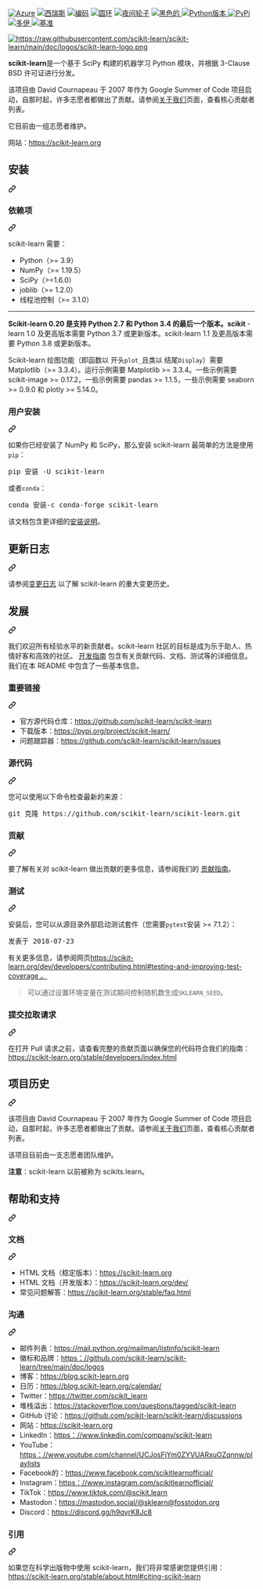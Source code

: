 <div class="Box-sc-g0xbh4-0 bJMeLZ js-snippet-clipboard-copy-unpositioned" data-hpc="true"><article class="markdown-body entry-content container-lg" itemprop="text"><p dir="auto"><a href="https://dev.azure.com/scikit-learn/scikit-learn/_build/latest?definitionId=1&amp;branchName=main" rel="nofollow"><img alt="Azure" src="https://camo.githubusercontent.com/eeb024d6b392c2f3cb552d7f297450f48529d93ab7f241ea01fbfb58a7176ed9/68747470733a2f2f6465762e617a7572652e636f6d2f7363696b69742d6c6561726e2f7363696b69742d6c6561726e2f5f617069732f6275696c642f7374617475732f7363696b69742d6c6561726e2e7363696b69742d6c6561726e3f6272616e63684e616d653d6d61696e" data-canonical-src="https://dev.azure.com/scikit-learn/scikit-learn/_apis/build/status/scikit-learn.scikit-learn?branchName=main" style="max-width: 100%;"></a> <a href="https://cirrus-ci.com/github/scikit-learn/scikit-learn/main" rel="nofollow"><img alt="西瑞斯" src="https://camo.githubusercontent.com/2e1eb304677f724b9a15dd386be6b53c1deed665660163df817a005dd9179e4a/68747470733a2f2f696d672e736869656c64732e696f2f6369727275732f6769746875622f7363696b69742d6c6561726e2f7363696b69742d6c6561726e2f6d61696e3f6c6162656c3d4369727275732532304349" data-canonical-src="https://img.shields.io/cirrus/github/scikit-learn/scikit-learn/main?label=Cirrus%20CI" style="max-width: 100%;"></a> <a href="https://codecov.io/gh/scikit-learn/scikit-learn" rel="nofollow"><img alt="编码" src="https://camo.githubusercontent.com/738dd3330bcd3a5f993f7a3e684567e16bc0e3fb67bec6ca8afd9c80e3601972/68747470733a2f2f636f6465636f762e696f2f67682f7363696b69742d6c6561726e2f7363696b69742d6c6561726e2f6272616e63682f6d61696e2f67726170682f62616467652e7376673f746f6b656e3d506b3847396767337939" data-canonical-src="https://codecov.io/gh/scikit-learn/scikit-learn/branch/main/graph/badge.svg?token=Pk8G9gg3y9" style="max-width: 100%;"></a> <a href="https://circleci.com/gh/scikit-learn/scikit-learn" rel="nofollow"><img alt="圆环" src="https://camo.githubusercontent.com/f069bf4c340722c8eeebdcfa4dc09124e87f1b83c3ad3a886b2dff639043c310/68747470733a2f2f636972636c6563692e636f6d2f67682f7363696b69742d6c6561726e2f7363696b69742d6c6561726e2f747265652f6d61696e2e7376673f7374796c653d736869656c64" data-canonical-src="https://circleci.com/gh/scikit-learn/scikit-learn/tree/main.svg?style=shield" style="max-width: 100%;"></a> <a href="https://github.com/scikit-learn/scikit-learn/actions?query=workflow%3A%22Wheel+builder%22+event%3Aschedule"><img alt="夜间轮子" src="https://github.com/scikit-learn/scikit-learn/workflows/Wheel%20builder/badge.svg?event=schedule" style="max-width: 100%;"></a> <a href="https://github.com/psf/black"><img alt="黑色的" src="https://camo.githubusercontent.com/7d770c433d6198d89f8c1e2f187b904a9721d176259d0e97157337741cc8e837/68747470733a2f2f696d672e736869656c64732e696f2f62616467652f636f64652532307374796c652d626c61636b2d3030303030302e737667" data-canonical-src="https://img.shields.io/badge/code%20style-black-000000.svg" style="max-width: 100%;">
</a> <a href="https://pypi.org/project/scikit-learn/" rel="nofollow"><img alt="Python版本" src="https://camo.githubusercontent.com/e40955c15b64ec9ab378f1a4391ac2e23d572b3e2b6bef8ff6adc202b210a4a2/68747470733a2f2f696d672e736869656c64732e696f2f707970692f707976657273696f6e732f7363696b69742d6c6561726e2e737667" data-canonical-src="https://img.shields.io/pypi/pyversions/scikit-learn.svg" style="max-width: 100%;">
</a> <a href="https://pypi.org/project/scikit-learn" rel="nofollow"><img alt="PyPi" src="https://camo.githubusercontent.com/a4ee21eb60508b24123226af1d42fda6594c6349f752f757a9386deeeaec7101/68747470733a2f2f696d672e736869656c64732e696f2f707970692f762f7363696b69742d6c6561726e" data-canonical-src="https://img.shields.io/pypi/v/scikit-learn" style="max-width: 100%;"></a> <a href="https://zenodo.org/badge/latestdoi/21369/scikit-learn/scikit-learn" rel="nofollow"><img alt="多伊" src="https://camo.githubusercontent.com/0d0aa7bfe7b1294d9a54a87a033919de373e16ec69b80c14f64fc994917f41b7/68747470733a2f2f7a656e6f646f2e6f72672f62616467652f32313336392f7363696b69742d6c6561726e2f7363696b69742d6c6561726e2e737667" data-canonical-src="https://zenodo.org/badge/21369/scikit-learn/scikit-learn.svg" style="max-width: 100%;">
</a> <a href="https://scikit-learn.org/scikit-learn-benchmarks" rel="nofollow"><img alt="基准" src="https://camo.githubusercontent.com/34d6ca899492322d2479846edf5e3b210d07840f454a4d8000685858a67ea852/68747470733a2f2f696d672e736869656c64732e696f2f62616467652f42656e63686d61726b656425323062792d6173762d626c7565" data-canonical-src="https://img.shields.io/badge/Benchmarked%20by-asv-blue" style="max-width: 100%;"></a></p>
<a href="https://scikit-learn.org/" rel="nofollow"><img alt="https://raw.githubusercontent.com/scikit-learn/scikit-learn/main/doc/logos/scikit-learn-logo.png" src="https://raw.githubusercontent.com/scikit-learn/scikit-learn/main/doc/logos/scikit-learn-logo.png" style="max-width: 100%;"></a>
<p dir="auto"><strong><font style="vertical-align: inherit;"><font style="vertical-align: inherit;">scikit-learn</font></font></strong><font style="vertical-align: inherit;"><font style="vertical-align: inherit;">是一个基于 SciPy 构建的机器学习 Python 模块，并根据 3-Clause BSD 许可证进行分发。</font></font></p>
<p dir="auto"><font style="vertical-align: inherit;"><font style="vertical-align: inherit;">该项目由 David Cournapeau 于 2007 年作为 Google Summer of Code 项目启动，自那时起，许多志愿者都做出了贡献。请参阅</font></font><a href="https://scikit-learn.org/dev/about.html#authors" rel="nofollow"><font style="vertical-align: inherit;"><font style="vertical-align: inherit;">关于我们</font></font></a><font style="vertical-align: inherit;"><font style="vertical-align: inherit;">页面，查看核心贡献者列表。</font></font></p>
<p dir="auto"><font style="vertical-align: inherit;"><font style="vertical-align: inherit;">它目前由一组志愿者维护。</font></font></p>
<p dir="auto"><font style="vertical-align: inherit;"><font style="vertical-align: inherit;">网站：</font></font><a href="https://scikit-learn.org" rel="nofollow"><font style="vertical-align: inherit;"><font style="vertical-align: inherit;">https://scikit-learn.org</font></font></a></p>
<a name="user-content-installation"></a>
<div class="markdown-heading" dir="auto"><h2 tabindex="-1" class="heading-element" dir="auto"><font style="vertical-align: inherit;"><font style="vertical-align: inherit;">安装</font></font></h2><a id="user-content-installation" class="anchor" aria-label="固定链接：安装" href="#installation"><svg class="octicon octicon-link" viewBox="0 0 16 16" version="1.1" width="16" height="16" aria-hidden="true"><path d="m7.775 3.275 1.25-1.25a3.5 3.5 0 1 1 4.95 4.95l-2.5 2.5a3.5 3.5 0 0 1-4.95 0 .751.751 0 0 1 .018-1.042.751.751 0 0 1 1.042-.018 1.998 1.998 0 0 0 2.83 0l2.5-2.5a2.002 2.002 0 0 0-2.83-2.83l-1.25 1.25a.751.751 0 0 1-1.042-.018.751.751 0 0 1-.018-1.042Zm-4.69 9.64a1.998 1.998 0 0 0 2.83 0l1.25-1.25a.751.751 0 0 1 1.042.018.751.751 0 0 1 .018 1.042l-1.25 1.25a3.5 3.5 0 1 1-4.95-4.95l2.5-2.5a3.5 3.5 0 0 1 4.95 0 .751.751 0 0 1-.018 1.042.751.751 0 0 1-1.042.018 1.998 1.998 0 0 0-2.83 0l-2.5 2.5a1.998 1.998 0 0 0 0 2.83Z"></path></svg></a></div>
<a name="user-content-dependencies"></a>
<div class="markdown-heading" dir="auto"><h3 tabindex="-1" class="heading-element" dir="auto"><font style="vertical-align: inherit;"><font style="vertical-align: inherit;">依赖项</font></font></h3><a id="user-content-dependencies" class="anchor" aria-label="永久链接：依赖项" href="#dependencies"><svg class="octicon octicon-link" viewBox="0 0 16 16" version="1.1" width="16" height="16" aria-hidden="true"><path d="m7.775 3.275 1.25-1.25a3.5 3.5 0 1 1 4.95 4.95l-2.5 2.5a3.5 3.5 0 0 1-4.95 0 .751.751 0 0 1 .018-1.042.751.751 0 0 1 1.042-.018 1.998 1.998 0 0 0 2.83 0l2.5-2.5a2.002 2.002 0 0 0-2.83-2.83l-1.25 1.25a.751.751 0 0 1-1.042-.018.751.751 0 0 1-.018-1.042Zm-4.69 9.64a1.998 1.998 0 0 0 2.83 0l1.25-1.25a.751.751 0 0 1 1.042.018.751.751 0 0 1 .018 1.042l-1.25 1.25a3.5 3.5 0 1 1-4.95-4.95l2.5-2.5a3.5 3.5 0 0 1 4.95 0 .751.751 0 0 1-.018 1.042.751.751 0 0 1-1.042.018 1.998 1.998 0 0 0-2.83 0l-2.5 2.5a1.998 1.998 0 0 0 0 2.83Z"></path></svg></a></div>
<p dir="auto"><font style="vertical-align: inherit;"><font style="vertical-align: inherit;">scikit-learn 需要：</font></font></p>
<ul dir="auto">
<li><font style="vertical-align: inherit;"><font style="vertical-align: inherit;">Python（&gt;= 3.9）</font></font></li>
<li><font style="vertical-align: inherit;"><font style="vertical-align: inherit;">NumPy（&gt;= 1.19.5）</font></font></li>
<li><font style="vertical-align: inherit;"><font style="vertical-align: inherit;">SciPy（&gt;=1.6.0）</font></font></li>
<li><font style="vertical-align: inherit;"><font style="vertical-align: inherit;">joblib（&gt;= 1.2.0）</font></font></li>
<li><font style="vertical-align: inherit;"><font style="vertical-align: inherit;">线程池控制（&gt;= 3.1.0）</font></font></li>
</ul>
<hr>
<p dir="auto"><strong><font style="vertical-align: inherit;"><font style="vertical-align: inherit;">Scikit-learn 0.20 是支持 Python 2.7 和 Python 3.4 的最后一个版本。scikit</font></font></strong><font style="vertical-align: inherit;"><font style="vertical-align: inherit;"> 
-learn 1.0 及更高版本需要 Python 3.7 或更新版本。scikit-learn 1.1 及更高版本需要 Python 3.8 或更新版本。</font></font></p>
<p dir="auto"><font style="vertical-align: inherit;"><font style="vertical-align: inherit;">Scikit-learn 绘图功能（即函数以 开头</font></font><code>plot_</code><font style="vertical-align: inherit;"><font style="vertical-align: inherit;">且类以 结尾</font></font><code>Display</code><font style="vertical-align: inherit;"><font style="vertical-align: inherit;">）需要 Matplotlib（&gt;= 3.3.4）。运行示例需要 Matplotlib &gt;= 3.3.4。一些示例需要 scikit-image &gt;= 0.17.2，一些示例需要 pandas &gt;= 1.1.5，一些示例需要 seaborn &gt;= 0.9.0 和 plotly &gt;= 5.14.0。</font></font></p>
<a name="user-content-user-installation"></a>
<div class="markdown-heading" dir="auto"><h3 tabindex="-1" class="heading-element" dir="auto"><font style="vertical-align: inherit;"><font style="vertical-align: inherit;">用户安装</font></font></h3><a id="user-content-user-installation" class="anchor" aria-label="永久链接：用户安装" href="#user-installation"><svg class="octicon octicon-link" viewBox="0 0 16 16" version="1.1" width="16" height="16" aria-hidden="true"><path d="m7.775 3.275 1.25-1.25a3.5 3.5 0 1 1 4.95 4.95l-2.5 2.5a3.5 3.5 0 0 1-4.95 0 .751.751 0 0 1 .018-1.042.751.751 0 0 1 1.042-.018 1.998 1.998 0 0 0 2.83 0l2.5-2.5a2.002 2.002 0 0 0-2.83-2.83l-1.25 1.25a.751.751 0 0 1-1.042-.018.751.751 0 0 1-.018-1.042Zm-4.69 9.64a1.998 1.998 0 0 0 2.83 0l1.25-1.25a.751.751 0 0 1 1.042.018.751.751 0 0 1 .018 1.042l-1.25 1.25a3.5 3.5 0 1 1-4.95-4.95l2.5-2.5a3.5 3.5 0 0 1 4.95 0 .751.751 0 0 1-.018 1.042.751.751 0 0 1-1.042.018 1.998 1.998 0 0 0-2.83 0l-2.5 2.5a1.998 1.998 0 0 0 0 2.83Z"></path></svg></a></div>
<p dir="auto"><font style="vertical-align: inherit;"><font style="vertical-align: inherit;">如果你已经安装了 NumPy 和 SciPy，那么安装 scikit-learn 最简单的方法是使用</font></font><code>pip</code><font style="vertical-align: inherit;"><font style="vertical-align: inherit;">：</font></font></p>
<pre><font style="vertical-align: inherit;"><font style="vertical-align: inherit;">pip 安装 -U scikit-learn
</font></font></pre>
<p dir="auto"><font style="vertical-align: inherit;"><font style="vertical-align: inherit;">或者</font></font><code>conda</code><font style="vertical-align: inherit;"><font style="vertical-align: inherit;">：</font></font></p>
<pre><font style="vertical-align: inherit;"><font style="vertical-align: inherit;">conda 安装-c conda-forge scikit-learn
</font></font></pre>
<p dir="auto"><font style="vertical-align: inherit;"><font style="vertical-align: inherit;">该文档包含更详细的</font></font><a href="https://scikit-learn.org/stable/install.html" rel="nofollow"><font style="vertical-align: inherit;"><font style="vertical-align: inherit;">安装说明</font></font></a><font style="vertical-align: inherit;"><font style="vertical-align: inherit;">。</font></font></p>
<a name="user-content-changelog"></a>
<div class="markdown-heading" dir="auto"><h2 tabindex="-1" class="heading-element" dir="auto"><font style="vertical-align: inherit;"><font style="vertical-align: inherit;">更新日志</font></font></h2><a id="user-content-changelog" class="anchor" aria-label="永久链接：变更日志" href="#changelog"><svg class="octicon octicon-link" viewBox="0 0 16 16" version="1.1" width="16" height="16" aria-hidden="true"><path d="m7.775 3.275 1.25-1.25a3.5 3.5 0 1 1 4.95 4.95l-2.5 2.5a3.5 3.5 0 0 1-4.95 0 .751.751 0 0 1 .018-1.042.751.751 0 0 1 1.042-.018 1.998 1.998 0 0 0 2.83 0l2.5-2.5a2.002 2.002 0 0 0-2.83-2.83l-1.25 1.25a.751.751 0 0 1-1.042-.018.751.751 0 0 1-.018-1.042Zm-4.69 9.64a1.998 1.998 0 0 0 2.83 0l1.25-1.25a.751.751 0 0 1 1.042.018.751.751 0 0 1 .018 1.042l-1.25 1.25a3.5 3.5 0 1 1-4.95-4.95l2.5-2.5a3.5 3.5 0 0 1 4.95 0 .751.751 0 0 1-.018 1.042.751.751 0 0 1-1.042.018 1.998 1.998 0 0 0-2.83 0l-2.5 2.5a1.998 1.998 0 0 0 0 2.83Z"></path></svg></a></div>
<p dir="auto"><font style="vertical-align: inherit;"><font style="vertical-align: inherit;">请参阅</font></font><a href="https://scikit-learn.org/dev/whats_new.html" rel="nofollow"><font style="vertical-align: inherit;"><font style="vertical-align: inherit;">变更日志</font></font></a><font style="vertical-align: inherit;"><font style="vertical-align: inherit;">
以了解 scikit-learn 的重大变更历史。</font></font></p>
<a name="user-content-development"></a>
<div class="markdown-heading" dir="auto"><h2 tabindex="-1" class="heading-element" dir="auto"><font style="vertical-align: inherit;"><font style="vertical-align: inherit;">发展</font></font></h2><a id="user-content-development" class="anchor" aria-label="固定链接：开发" href="#development"><svg class="octicon octicon-link" viewBox="0 0 16 16" version="1.1" width="16" height="16" aria-hidden="true"><path d="m7.775 3.275 1.25-1.25a3.5 3.5 0 1 1 4.95 4.95l-2.5 2.5a3.5 3.5 0 0 1-4.95 0 .751.751 0 0 1 .018-1.042.751.751 0 0 1 1.042-.018 1.998 1.998 0 0 0 2.83 0l2.5-2.5a2.002 2.002 0 0 0-2.83-2.83l-1.25 1.25a.751.751 0 0 1-1.042-.018.751.751 0 0 1-.018-1.042Zm-4.69 9.64a1.998 1.998 0 0 0 2.83 0l1.25-1.25a.751.751 0 0 1 1.042.018.751.751 0 0 1 .018 1.042l-1.25 1.25a3.5 3.5 0 1 1-4.95-4.95l2.5-2.5a3.5 3.5 0 0 1 4.95 0 .751.751 0 0 1-.018 1.042.751.751 0 0 1-1.042.018 1.998 1.998 0 0 0-2.83 0l-2.5 2.5a1.998 1.998 0 0 0 0 2.83Z"></path></svg></a></div>
<p dir="auto"><font style="vertical-align: inherit;"><font style="vertical-align: inherit;">我们欢迎所有经验水平的新贡献者。scikit-learn 社区的目标是成为乐于助人、热情好客和高效的社区。
</font></font><a href="https://scikit-learn.org/stable/developers/index.html" rel="nofollow"><font style="vertical-align: inherit;"><font style="vertical-align: inherit;">开发指南</font></font></a><font style="vertical-align: inherit;"><font style="vertical-align: inherit;">
包含有关贡献代码、文档、测试等的详细信息。我们在本 README 中包含了一些基本信息。</font></font></p>
<a name="user-content-important-links"></a>
<div class="markdown-heading" dir="auto"><h3 tabindex="-1" class="heading-element" dir="auto"><font style="vertical-align: inherit;"><font style="vertical-align: inherit;">重要链接</font></font></h3><a id="user-content-important-links" class="anchor" aria-label="永久链接：重要链接" href="#important-links"><svg class="octicon octicon-link" viewBox="0 0 16 16" version="1.1" width="16" height="16" aria-hidden="true"><path d="m7.775 3.275 1.25-1.25a3.5 3.5 0 1 1 4.95 4.95l-2.5 2.5a3.5 3.5 0 0 1-4.95 0 .751.751 0 0 1 .018-1.042.751.751 0 0 1 1.042-.018 1.998 1.998 0 0 0 2.83 0l2.5-2.5a2.002 2.002 0 0 0-2.83-2.83l-1.25 1.25a.751.751 0 0 1-1.042-.018.751.751 0 0 1-.018-1.042Zm-4.69 9.64a1.998 1.998 0 0 0 2.83 0l1.25-1.25a.751.751 0 0 1 1.042.018.751.751 0 0 1 .018 1.042l-1.25 1.25a3.5 3.5 0 1 1-4.95-4.95l2.5-2.5a3.5 3.5 0 0 1 4.95 0 .751.751 0 0 1-.018 1.042.751.751 0 0 1-1.042.018 1.998 1.998 0 0 0-2.83 0l-2.5 2.5a1.998 1.998 0 0 0 0 2.83Z"></path></svg></a></div>
<ul dir="auto">
<li><font style="vertical-align: inherit;"><font style="vertical-align: inherit;">官方源代码仓库：</font></font><a href="https://github.com/scikit-learn/scikit-learn"><font style="vertical-align: inherit;"><font style="vertical-align: inherit;">https://github.com/scikit-learn/scikit-learn</font></font></a></li>
<li><font style="vertical-align: inherit;"><font style="vertical-align: inherit;">下载版本：</font></font><a href="https://pypi.org/project/scikit-learn/" rel="nofollow"><font style="vertical-align: inherit;"><font style="vertical-align: inherit;">https://pypi.org/project/scikit-learn/</font></font></a></li>
<li><font style="vertical-align: inherit;"><font style="vertical-align: inherit;">问题跟踪器：</font></font><a href="https://github.com/scikit-learn/scikit-learn/issues"><font style="vertical-align: inherit;"><font style="vertical-align: inherit;">https://github.com/scikit-learn/scikit-learn/issues</font></font></a></li>
</ul>
<a name="user-content-source-code"></a>
<div class="markdown-heading" dir="auto"><h3 tabindex="-1" class="heading-element" dir="auto"><font style="vertical-align: inherit;"><font style="vertical-align: inherit;">源代码</font></font></h3><a id="user-content-source-code" class="anchor" aria-label="永久链接：源代码" href="#source-code"><svg class="octicon octicon-link" viewBox="0 0 16 16" version="1.1" width="16" height="16" aria-hidden="true"><path d="m7.775 3.275 1.25-1.25a3.5 3.5 0 1 1 4.95 4.95l-2.5 2.5a3.5 3.5 0 0 1-4.95 0 .751.751 0 0 1 .018-1.042.751.751 0 0 1 1.042-.018 1.998 1.998 0 0 0 2.83 0l2.5-2.5a2.002 2.002 0 0 0-2.83-2.83l-1.25 1.25a.751.751 0 0 1-1.042-.018.751.751 0 0 1-.018-1.042Zm-4.69 9.64a1.998 1.998 0 0 0 2.83 0l1.25-1.25a.751.751 0 0 1 1.042.018.751.751 0 0 1 .018 1.042l-1.25 1.25a3.5 3.5 0 1 1-4.95-4.95l2.5-2.5a3.5 3.5 0 0 1 4.95 0 .751.751 0 0 1-.018 1.042.751.751 0 0 1-1.042.018 1.998 1.998 0 0 0-2.83 0l-2.5 2.5a1.998 1.998 0 0 0 0 2.83Z"></path></svg></a></div>
<p dir="auto"><font style="vertical-align: inherit;"><font style="vertical-align: inherit;">您可以使用以下命令检查最新的来源：</font></font></p>
<pre><font style="vertical-align: inherit;"><font style="vertical-align: inherit;">git 克隆 https://github.com/scikit-learn/scikit-learn.git
</font></font></pre>
<a name="user-content-contributing"></a>
<div class="markdown-heading" dir="auto"><h3 tabindex="-1" class="heading-element" dir="auto"><font style="vertical-align: inherit;"><font style="vertical-align: inherit;">贡献</font></font></h3><a id="user-content-contributing" class="anchor" aria-label="永久链接：贡献" href="#contributing"><svg class="octicon octicon-link" viewBox="0 0 16 16" version="1.1" width="16" height="16" aria-hidden="true"><path d="m7.775 3.275 1.25-1.25a3.5 3.5 0 1 1 4.95 4.95l-2.5 2.5a3.5 3.5 0 0 1-4.95 0 .751.751 0 0 1 .018-1.042.751.751 0 0 1 1.042-.018 1.998 1.998 0 0 0 2.83 0l2.5-2.5a2.002 2.002 0 0 0-2.83-2.83l-1.25 1.25a.751.751 0 0 1-1.042-.018.751.751 0 0 1-.018-1.042Zm-4.69 9.64a1.998 1.998 0 0 0 2.83 0l1.25-1.25a.751.751 0 0 1 1.042.018.751.751 0 0 1 .018 1.042l-1.25 1.25a3.5 3.5 0 1 1-4.95-4.95l2.5-2.5a3.5 3.5 0 0 1 4.95 0 .751.751 0 0 1-.018 1.042.751.751 0 0 1-1.042.018 1.998 1.998 0 0 0-2.83 0l-2.5 2.5a1.998 1.998 0 0 0 0 2.83Z"></path></svg></a></div>
<p dir="auto"><font style="vertical-align: inherit;"><font style="vertical-align: inherit;">要了解有关对 scikit-learn 做出贡献的更多信息，请参阅我们的
</font></font><a href="https://scikit-learn.org/dev/developers/contributing.html" rel="nofollow"><font style="vertical-align: inherit;"><font style="vertical-align: inherit;">贡献指南</font></font></a><font style="vertical-align: inherit;"><font style="vertical-align: inherit;">。</font></font></p>
<a name="user-content-testing"></a>
<div class="markdown-heading" dir="auto"><h3 tabindex="-1" class="heading-element" dir="auto"><font style="vertical-align: inherit;"><font style="vertical-align: inherit;">测试</font></font></h3><a id="user-content-testing" class="anchor" aria-label="固定链接：测试" href="#testing"><svg class="octicon octicon-link" viewBox="0 0 16 16" version="1.1" width="16" height="16" aria-hidden="true"><path d="m7.775 3.275 1.25-1.25a3.5 3.5 0 1 1 4.95 4.95l-2.5 2.5a3.5 3.5 0 0 1-4.95 0 .751.751 0 0 1 .018-1.042.751.751 0 0 1 1.042-.018 1.998 1.998 0 0 0 2.83 0l2.5-2.5a2.002 2.002 0 0 0-2.83-2.83l-1.25 1.25a.751.751 0 0 1-1.042-.018.751.751 0 0 1-.018-1.042Zm-4.69 9.64a1.998 1.998 0 0 0 2.83 0l1.25-1.25a.751.751 0 0 1 1.042.018.751.751 0 0 1 .018 1.042l-1.25 1.25a3.5 3.5 0 1 1-4.95-4.95l2.5-2.5a3.5 3.5 0 0 1 4.95 0 .751.751 0 0 1-.018 1.042.751.751 0 0 1-1.042.018 1.998 1.998 0 0 0-2.83 0l-2.5 2.5a1.998 1.998 0 0 0 0 2.83Z"></path></svg></a></div>
<p dir="auto"><font style="vertical-align: inherit;"><font style="vertical-align: inherit;">安装后，您可以从源目录外部启动测试套件（您需要</font></font><code>pytest</code><font style="vertical-align: inherit;"><font style="vertical-align: inherit;">安装 &gt;= 7.1.2）：</font></font></p>
<pre><font style="vertical-align: inherit;"><font style="vertical-align: inherit;">发表于 2018-07-23
</font></font></pre>
<p dir="auto"><font style="vertical-align: inherit;"><font style="vertical-align: inherit;">
有关更多信息，</font><font style="vertical-align: inherit;">请参阅网页</font></font><a href="https://scikit-learn.org/dev/developers/contributing.html#testing-and-improving-test-coverage" rel="nofollow"><font style="vertical-align: inherit;"><font style="vertical-align: inherit;">https://scikit-learn.org/dev/developers/contributing.html#testing-and-improving-test-coverage 。</font></font></a><font style="vertical-align: inherit;"></font></p>
<blockquote><font style="vertical-align: inherit;"><font style="vertical-align: inherit;">
可以通过设置环境变量在测试期间控制随机数生成</font></font><code>SKLEARN_SEED</code><font style="vertical-align: inherit;"><font style="vertical-align: inherit;">。</font></font></blockquote>
<a name="user-content-submitting-a-pull-request"></a>
<div class="markdown-heading" dir="auto"><h3 tabindex="-1" class="heading-element" dir="auto"><font style="vertical-align: inherit;"><font style="vertical-align: inherit;">提交拉取请求</font></font></h3><a id="user-content-submitting-a-pull-request" class="anchor" aria-label="永久链接：提交拉取请求" href="#submitting-a-pull-request"><svg class="octicon octicon-link" viewBox="0 0 16 16" version="1.1" width="16" height="16" aria-hidden="true"><path d="m7.775 3.275 1.25-1.25a3.5 3.5 0 1 1 4.95 4.95l-2.5 2.5a3.5 3.5 0 0 1-4.95 0 .751.751 0 0 1 .018-1.042.751.751 0 0 1 1.042-.018 1.998 1.998 0 0 0 2.83 0l2.5-2.5a2.002 2.002 0 0 0-2.83-2.83l-1.25 1.25a.751.751 0 0 1-1.042-.018.751.751 0 0 1-.018-1.042Zm-4.69 9.64a1.998 1.998 0 0 0 2.83 0l1.25-1.25a.751.751 0 0 1 1.042.018.751.751 0 0 1 .018 1.042l-1.25 1.25a3.5 3.5 0 1 1-4.95-4.95l2.5-2.5a3.5 3.5 0 0 1 4.95 0 .751.751 0 0 1-.018 1.042.751.751 0 0 1-1.042.018 1.998 1.998 0 0 0-2.83 0l-2.5 2.5a1.998 1.998 0 0 0 0 2.83Z"></path></svg></a></div>
<p dir="auto"><font style="vertical-align: inherit;"><font style="vertical-align: inherit;">在打开 Pull 请求之前，请查看完整的贡献页面以确保您的代码符合我们的指南：</font></font><a href="https://scikit-learn.org/stable/developers/index.html" rel="nofollow"><font style="vertical-align: inherit;"><font style="vertical-align: inherit;">https://scikit-learn.org/stable/developers/index.html</font></font></a></p>
<a name="user-content-project-history"></a>
<div class="markdown-heading" dir="auto"><h2 tabindex="-1" class="heading-element" dir="auto"><font style="vertical-align: inherit;"><font style="vertical-align: inherit;">项目历史</font></font></h2><a id="user-content-project-history" class="anchor" aria-label="永久链接：项目历史" href="#project-history"><svg class="octicon octicon-link" viewBox="0 0 16 16" version="1.1" width="16" height="16" aria-hidden="true"><path d="m7.775 3.275 1.25-1.25a3.5 3.5 0 1 1 4.95 4.95l-2.5 2.5a3.5 3.5 0 0 1-4.95 0 .751.751 0 0 1 .018-1.042.751.751 0 0 1 1.042-.018 1.998 1.998 0 0 0 2.83 0l2.5-2.5a2.002 2.002 0 0 0-2.83-2.83l-1.25 1.25a.751.751 0 0 1-1.042-.018.751.751 0 0 1-.018-1.042Zm-4.69 9.64a1.998 1.998 0 0 0 2.83 0l1.25-1.25a.751.751 0 0 1 1.042.018.751.751 0 0 1 .018 1.042l-1.25 1.25a3.5 3.5 0 1 1-4.95-4.95l2.5-2.5a3.5 3.5 0 0 1 4.95 0 .751.751 0 0 1-.018 1.042.751.751 0 0 1-1.042.018 1.998 1.998 0 0 0-2.83 0l-2.5 2.5a1.998 1.998 0 0 0 0 2.83Z"></path></svg></a></div>
<p dir="auto"><font style="vertical-align: inherit;"><font style="vertical-align: inherit;">该项目由 David Cournapeau 于 2007 年作为 Google Summer of Code 项目启动，自那时起，许多志愿者都做出了贡献。请参阅</font></font><a href="https://scikit-learn.org/dev/about.html#authors" rel="nofollow"><font style="vertical-align: inherit;"><font style="vertical-align: inherit;">关于我们</font></font></a><font style="vertical-align: inherit;"><font style="vertical-align: inherit;">页面，查看核心贡献者列表。</font></font></p>
<p dir="auto"><font style="vertical-align: inherit;"><font style="vertical-align: inherit;">该项目目前由一支志愿者团队维护。</font></font></p>
<p dir="auto"><strong><font style="vertical-align: inherit;"><font style="vertical-align: inherit;">注意</font></font></strong><font style="vertical-align: inherit;"><font style="vertical-align: inherit;">：scikit-learn 以前被称为 scikits.learn。</font></font></p>
<a name="user-content-help-and-support"></a>
<div class="markdown-heading" dir="auto"><h2 tabindex="-1" class="heading-element" dir="auto"><font style="vertical-align: inherit;"><font style="vertical-align: inherit;">帮助和支持</font></font></h2><a id="user-content-help-and-support" class="anchor" aria-label="永久链接：帮助和支持" href="#help-and-support"><svg class="octicon octicon-link" viewBox="0 0 16 16" version="1.1" width="16" height="16" aria-hidden="true"><path d="m7.775 3.275 1.25-1.25a3.5 3.5 0 1 1 4.95 4.95l-2.5 2.5a3.5 3.5 0 0 1-4.95 0 .751.751 0 0 1 .018-1.042.751.751 0 0 1 1.042-.018 1.998 1.998 0 0 0 2.83 0l2.5-2.5a2.002 2.002 0 0 0-2.83-2.83l-1.25 1.25a.751.751 0 0 1-1.042-.018.751.751 0 0 1-.018-1.042Zm-4.69 9.64a1.998 1.998 0 0 0 2.83 0l1.25-1.25a.751.751 0 0 1 1.042.018.751.751 0 0 1 .018 1.042l-1.25 1.25a3.5 3.5 0 1 1-4.95-4.95l2.5-2.5a3.5 3.5 0 0 1 4.95 0 .751.751 0 0 1-.018 1.042.751.751 0 0 1-1.042.018 1.998 1.998 0 0 0-2.83 0l-2.5 2.5a1.998 1.998 0 0 0 0 2.83Z"></path></svg></a></div>
<a name="user-content-documentation"></a>
<div class="markdown-heading" dir="auto"><h3 tabindex="-1" class="heading-element" dir="auto"><font style="vertical-align: inherit;"><font style="vertical-align: inherit;">文档</font></font></h3><a id="user-content-documentation" class="anchor" aria-label="永久链接：文档" href="#documentation"><svg class="octicon octicon-link" viewBox="0 0 16 16" version="1.1" width="16" height="16" aria-hidden="true"><path d="m7.775 3.275 1.25-1.25a3.5 3.5 0 1 1 4.95 4.95l-2.5 2.5a3.5 3.5 0 0 1-4.95 0 .751.751 0 0 1 .018-1.042.751.751 0 0 1 1.042-.018 1.998 1.998 0 0 0 2.83 0l2.5-2.5a2.002 2.002 0 0 0-2.83-2.83l-1.25 1.25a.751.751 0 0 1-1.042-.018.751.751 0 0 1-.018-1.042Zm-4.69 9.64a1.998 1.998 0 0 0 2.83 0l1.25-1.25a.751.751 0 0 1 1.042.018.751.751 0 0 1 .018 1.042l-1.25 1.25a3.5 3.5 0 1 1-4.95-4.95l2.5-2.5a3.5 3.5 0 0 1 4.95 0 .751.751 0 0 1-.018 1.042.751.751 0 0 1-1.042.018 1.998 1.998 0 0 0-2.83 0l-2.5 2.5a1.998 1.998 0 0 0 0 2.83Z"></path></svg></a></div>
<ul dir="auto">
<li><font style="vertical-align: inherit;"><font style="vertical-align: inherit;">HTML 文档（稳定版本）：</font></font><a href="https://scikit-learn.org" rel="nofollow"><font style="vertical-align: inherit;"><font style="vertical-align: inherit;">https://scikit-learn.org</font></font></a></li>
<li><font style="vertical-align: inherit;"><font style="vertical-align: inherit;">HTML 文档（开发版本）：</font></font><a href="https://scikit-learn.org/dev/" rel="nofollow"><font style="vertical-align: inherit;"><font style="vertical-align: inherit;">https://scikit-learn.org/dev/</font></font></a></li>
<li><font style="vertical-align: inherit;"><font style="vertical-align: inherit;">常见问题解答：</font></font><a href="https://scikit-learn.org/stable/faq.html" rel="nofollow"><font style="vertical-align: inherit;"><font style="vertical-align: inherit;">https://scikit-learn.org/stable/faq.html</font></font></a></li>
</ul>
<a name="user-content-communication"></a>
<div class="markdown-heading" dir="auto"><h3 tabindex="-1" class="heading-element" dir="auto"><font style="vertical-align: inherit;"><font style="vertical-align: inherit;">沟通</font></font></h3><a id="user-content-communication" class="anchor" aria-label="永久链接：沟通" href="#communication"><svg class="octicon octicon-link" viewBox="0 0 16 16" version="1.1" width="16" height="16" aria-hidden="true"><path d="m7.775 3.275 1.25-1.25a3.5 3.5 0 1 1 4.95 4.95l-2.5 2.5a3.5 3.5 0 0 1-4.95 0 .751.751 0 0 1 .018-1.042.751.751 0 0 1 1.042-.018 1.998 1.998 0 0 0 2.83 0l2.5-2.5a2.002 2.002 0 0 0-2.83-2.83l-1.25 1.25a.751.751 0 0 1-1.042-.018.751.751 0 0 1-.018-1.042Zm-4.69 9.64a1.998 1.998 0 0 0 2.83 0l1.25-1.25a.751.751 0 0 1 1.042.018.751.751 0 0 1 .018 1.042l-1.25 1.25a3.5 3.5 0 1 1-4.95-4.95l2.5-2.5a3.5 3.5 0 0 1 4.95 0 .751.751 0 0 1-.018 1.042.751.751 0 0 1-1.042.018 1.998 1.998 0 0 0-2.83 0l-2.5 2.5a1.998 1.998 0 0 0 0 2.83Z"></path></svg></a></div>
<ul dir="auto">
<li><font style="vertical-align: inherit;"><font style="vertical-align: inherit;">邮件列表：</font></font><a href="https://mail.python.org/mailman/listinfo/scikit-learn" rel="nofollow"><font style="vertical-align: inherit;"><font style="vertical-align: inherit;">https://mail.python.org/mailman/listinfo/scikit-learn</font></font></a></li>
<li><font style="vertical-align: inherit;"><font style="vertical-align: inherit;">徽标和品牌：</font></font><a href="https://github.com/scikit-learn/scikit-learn/tree/main/doc/logos"><font style="vertical-align: inherit;"><font style="vertical-align: inherit;">https：//github.com/scikit-learn/scikit-learn/tree/main/doc/logos</font></font></a></li>
<li><font style="vertical-align: inherit;"><font style="vertical-align: inherit;">博客：</font></font><a href="https://blog.scikit-learn.org" rel="nofollow"><font style="vertical-align: inherit;"><font style="vertical-align: inherit;">https://blog.scikit-learn.org</font></font></a></li>
<li><font style="vertical-align: inherit;"><font style="vertical-align: inherit;">日历：</font></font><a href="https://blog.scikit-learn.org/calendar/" rel="nofollow"><font style="vertical-align: inherit;"><font style="vertical-align: inherit;">https://blog.scikit-learn.org/calendar/</font></font></a></li>
<li><font style="vertical-align: inherit;"><font style="vertical-align: inherit;">Twitter：</font></font><a href="https://twitter.com/scikit_learn" rel="nofollow"><font style="vertical-align: inherit;"><font style="vertical-align: inherit;">https://twitter.com/scikit_learn</font></font></a></li>
<li><font style="vertical-align: inherit;"><font style="vertical-align: inherit;">堆栈溢出：</font></font><a href="https://stackoverflow.com/questions/tagged/scikit-learn" rel="nofollow"><font style="vertical-align: inherit;"><font style="vertical-align: inherit;">https://stackoverflow.com/questions/tagged/scikit-learn</font></font></a></li>
<li><font style="vertical-align: inherit;"><font style="vertical-align: inherit;">GitHub 讨论：</font></font><a href="https://github.com/scikit-learn/scikit-learn/discussions"><font style="vertical-align: inherit;"><font style="vertical-align: inherit;">https://github.com/scikit-learn/scikit-learn/discussions</font></font></a></li>
<li><font style="vertical-align: inherit;"><font style="vertical-align: inherit;">网站：</font></font><a href="https://scikit-learn.org" rel="nofollow"><font style="vertical-align: inherit;"><font style="vertical-align: inherit;">https://scikit-learn.org</font></font></a></li>
<li><font style="vertical-align: inherit;"><font style="vertical-align: inherit;">LinkedIn：</font></font><a href="https://www.linkedin.com/company/scikit-learn" rel="nofollow"><font style="vertical-align: inherit;"><font style="vertical-align: inherit;">https：//www.linkedin.com/company/scikit-learn</font></font></a></li>
<li><font style="vertical-align: inherit;"><font style="vertical-align: inherit;">YouTube：</font></font><a href="https://www.youtube.com/channel/UCJosFjYm0ZYVUARxuOZqnnw/playlists" rel="nofollow"><font style="vertical-align: inherit;"><font style="vertical-align: inherit;">https：//www.youtube.com/channel/UCJosFjYm0ZYVUARxuOZqnnw/playlists</font></font></a></li>
<li><font style="vertical-align: inherit;"><font style="vertical-align: inherit;">Facebook的：</font></font><a href="https://www.facebook.com/scikitlearnofficial/" rel="nofollow"><font style="vertical-align: inherit;"><font style="vertical-align: inherit;">https://www.facebook.com/scikitlearnofficial/</font></font></a></li>
<li><font style="vertical-align: inherit;"><font style="vertical-align: inherit;">Instagram：</font></font><a href="https://www.instagram.com/scikitlearnofficial/" rel="nofollow"><font style="vertical-align: inherit;"><font style="vertical-align: inherit;">https：//www.instagram.com/scikitlearnofficial/</font></font></a></li>
<li><font style="vertical-align: inherit;"><font style="vertical-align: inherit;">TikTok：</font></font><a href="https://www.tiktok.com/@scikit.learn" rel="nofollow"><font style="vertical-align: inherit;"><font style="vertical-align: inherit;">https://www.tiktok.com/@scikit.learn</font></font></a></li>
<li><font style="vertical-align: inherit;"><font style="vertical-align: inherit;">Mastodon：</font></font><a href="https://mastodon.social/@sklearn@fosstodon.org" rel="nofollow"><font style="vertical-align: inherit;"><font style="vertical-align: inherit;">https://mastodon.social/@sklearn@fosstodon.org</font></font></a></li>
<li><font style="vertical-align: inherit;"><font style="vertical-align: inherit;">Discord：</font></font><a href="https://discord.gg/h9qyrK8Jc8" rel="nofollow"><font style="vertical-align: inherit;"><font style="vertical-align: inherit;">https://discord.gg/h9qyrK8Jc8</font></font></a></li>
</ul>
<a name="user-content-citation"></a>
<div class="markdown-heading" dir="auto"><h3 tabindex="-1" class="heading-element" dir="auto"><font style="vertical-align: inherit;"><font style="vertical-align: inherit;">引用</font></font></h3><a id="user-content-citation" class="anchor" aria-label="永久链接：引用" href="#citation"><svg class="octicon octicon-link" viewBox="0 0 16 16" version="1.1" width="16" height="16" aria-hidden="true"><path d="m7.775 3.275 1.25-1.25a3.5 3.5 0 1 1 4.95 4.95l-2.5 2.5a3.5 3.5 0 0 1-4.95 0 .751.751 0 0 1 .018-1.042.751.751 0 0 1 1.042-.018 1.998 1.998 0 0 0 2.83 0l2.5-2.5a2.002 2.002 0 0 0-2.83-2.83l-1.25 1.25a.751.751 0 0 1-1.042-.018.751.751 0 0 1-.018-1.042Zm-4.69 9.64a1.998 1.998 0 0 0 2.83 0l1.25-1.25a.751.751 0 0 1 1.042.018.751.751 0 0 1 .018 1.042l-1.25 1.25a3.5 3.5 0 1 1-4.95-4.95l2.5-2.5a3.5 3.5 0 0 1 4.95 0 .751.751 0 0 1-.018 1.042.751.751 0 0 1-1.042.018 1.998 1.998 0 0 0-2.83 0l-2.5 2.5a1.998 1.998 0 0 0 0 2.83Z"></path></svg></a></div>
<p dir="auto"><font style="vertical-align: inherit;"><font style="vertical-align: inherit;">如果您在科学出版物中使用 scikit-learn，我们将非常感谢您提供引用：</font></font><a href="https://scikit-learn.org/stable/about.html#citing-scikit-learn" rel="nofollow"><font style="vertical-align: inherit;"><font style="vertical-align: inherit;">https://scikit-learn.org/stable/about.html#citing-scikit-learn</font></font></a></p>

</article></div>
